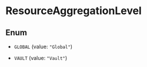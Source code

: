 

# ResourceAggregationLevel

## Enum


* `GLOBAL` (value: `"Global"`)

* `VAULT` (value: `"Vault"`)



